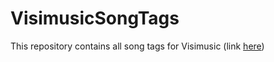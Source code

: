 # VisimusicSongTags
This repository contains all song tags for Visimusic (link [here](https://marblelover003.github.io/Visimusic))
